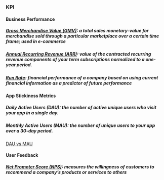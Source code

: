 ### KPI

#### Business Performance
##### [Gross Merchandise Value (GMV)](https://en.wikipedia.org/wiki/Gross_merchandise_volume): a total sales monetary-value for merchandise sold through a particular marketplace over a certain time frame; used in e-commerce

##### [Annual Recurring Revenue (ARR)](https://saasoptics.com/saaspedia/arr/): value of the contracted recurring revenue components of your term subscriptions normalized to a one-year period.

##### [Run Rate](https://www.investopedia.com/terms/r/runrate.asp): financial performance of a company based on using current financial information as a predictor of future performance

#### App Stickiness Metrics
##### Daily Active Users (DAU): the number of active unique users who visit your app in a single day.
##### Monthly Active Users (MAU): the number of unique users to your app over a 30-day period.
[DAU vs MAU](https://clevertap.com/blog/dau-vs-mau/)

#### User Feedback
##### [Net Promoter Score (NPS)](https://www.medallia.com/net-promoter-score/): measures the willingness of customers to recommend a company’s products or services to others
